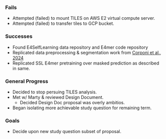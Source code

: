 ### Fails
- Attempted (failed) to mount TILES on AWS E2 virtual compute server.
- Attempted (failed) to transfer tiles to GCP bucket.

### Successes
- Found E4SelfLearning data repository and E4mer code repository
- Replicated data preprocessing & segmentation work from [Corponi et al., 2024](https://pubmed.ncbi.nlm.nih.gov/39018100/)
- Replicated SSL E4mer pretraining over masked prediction as described in same.

### General Progress
- Decided to stop persuing TILES analysis.
- Met w/ Marty & reviewed Design Document.
  - Decided Design Doc proposal was overly ambitios.
- Began isolating more achievable study question for remaining term.

### Goals
- Decide upon new study question subset of proposal.